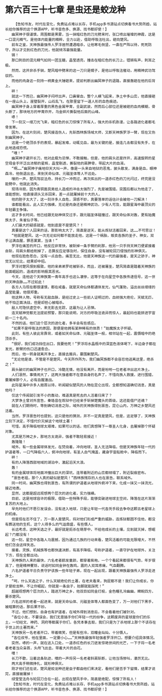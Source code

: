 # 第六百三十七章 是虫还是蛟龙种
        【告知书友，时代在变化，免费站点难以长存，手机app多书源站点切换看书大势所趋，站长给你推荐的这个换源APP，听书音色多、换源、找书都好使！】
       幽冥神子很谨慎，周围都是黑雾，当一抹暗红色的刀光劈来时，张口喷出璀璨的神霞，这是一口混元精气，是他体内能量的精粹，全力以赴，借助呼吸法吐出，砸向楚风。
       前车之鉴，天神族最强传人罗浮居然遭遇暗杀，让他寒毛倒竖，一直在严阵以待，死死防守，所以才见到红色的刀光，他就倾泻最强能量。
       锵！
       那口刺目的混元精气如同一团玉髓，晶莹透亮，撞击在暗红色的长刀上，铿锵有声，刺耳之极。
       然而，这并非杀手锏，楚风暗中劈来的这一刀只是幌子，是他以呼吸法催动，用精神武功驾驭的。
       而他的肉身这一刻持一柄黄金大锤砸来，提前判断出幽冥神子的退路，直接轰砸在他的后背上。
       砰！
       就这一下而已，幽冥神子闷哼出声，口鼻窜血，整个人横飞起来，净土中多山峦，他直接砸在一座山头上，崖壁裂开，山石乱飞，在那里留下一道人形的血色痕迹。
       幽冥神子身上穿着厚重的黑色金属甲胄，全副武装，然而后心部位还是被砸的血肉模糊，骨头断了，那块地方的甲胄炸开，乌金碎片撕裂他后面的山峰。
       哧！
       下一刻又一缕刀光飞来，暗红色的长刀惊悚了所有人，强大的杀机弥漫，让各路进化者都毛骨发寒。
       因为，在这片刻间，楚风接连伤人，先斩西林族场域大师，又断天神族罗浮一臂，现在又伤到幽冥神子。
       这是一个绝顶杀手的表现，暴起发难，动辄见血，最为关键的是，接连几击都没有失手，在此地造成恐慌。
       “噗！”
       幽冥神子避开长刀，他对此极为忌惮，不敢接触，但是，他的肩头还是炸开，高速旋转的星空母金手环泛出浓郁的星辉，晶莹剔透，撕裂他的肩胛骨，带起大片的血液。
       “啊……”幽冥神子痛地仰天大叫一声，像是一头来自地狱的恶鬼，披头散发，满身是血，眼神森冷，他倒退出去，来到天命仙体、元磁圣体等人不远处。
       嗖的一声，楚风驾驭法舟，持长刀一冲而过，再次挥出的一道赤红色的刀光闪过，终究是没能劈中，他就此消失。
       现场冷寂，因为青铜面具男给人造成的冲击太强烈了，先是被围猎，突围后都以为他走了，谁能想到，他直接调头又杀回来，差一点就屠掉前十大的人。
       他的胆子太大了，这一刻许多人自危，深感不妙，真要落单的话估计会被他一刀解决！
       谁都能看出，此人实力强横，无论是肉身还是精神武功，少有人可及，能跟星海中最顶尖的年轻霸主争锋。
       这才多长时间，他已经跟无劫神体交过手，跟元磁圣体碰撞过，跟天命仙体对轰，更有始魔族太子、朱雀仙子等。
       人们最大的疑惑就是，他到底是不是楚风？！
       真要是这个人回来的话，那影响太大了，简直是逆天，能从炼狱活着回来，这……不可思议！
       “他就是楚风，这一次无论如何都不能放走他，这是一个祸胎，贩卖各族的圣子、神女，双手沾满血腥，罪恶累累，当诛！”
       罗浮在痛苦的开口，他反应非常快，被斩掉一条手臂的刹那，他另一只手持天神刀便紧接着自斩，将肩头都给削掉了，总算反应足够及时，保住自身，没有被轮回刀侵蚀的形神俱灭。
       他现在脸色苍白，没有一点血色，痛苦无比，他是天神族这一代的最强者，是天之骄子，神觉无以伦比，结果却中招。
       罗浮对楚风恨到极致，他的亲弟弟罗屹被斩杀，而且，还被屠圣，楚风简直是踏着天神族的脸面崛起的，造成的影响极其恶劣。
       今天，连他这个天神族第一青年高手也这么凄惨，这等于在向星空中各族传递信号，这一世的天神血脉……不过如此！
       各方人马现在都很谨慎，都在戒备，就是天命仙体都通体发光，仙气蓬勃，溢出丝丝缕缕的晶莹能量，他很郑重。
       他这种人物，号称有无敌血脉，是经过史上一些前人证明过的，血统强大绝伦，天赋无匹，他不怕正面决战，但是却担心被暗杀。
       敌人可隐伏虚空中，来无影去无踪，这最为让人忌惮。
       连天赋神觉都无法提前预警，那只能说明，对方的呼吸法诡异而惊人，最起码也能排进宇宙前一二十名内。
       不然的话，他们这个层次的进化者，多半会有些感应。
       “如果不是呼吸法的原因，那便是他拥有某种稀有的体质！”始魔族太子怀疑。
       此刻，有些人彼此背靠背，或者如天命仙体、元磁圣体一般，相邻站在一起，震慑暗中的绝顶杀手。
       “很好，我们成功挡住出口，我要他死！”罗浮将水晶瓶中的深蓝色液体喝下，半边身子都在发光，断臂的伤口迅速愈合。
       而后，他一转身就离开净土，直接去搬兵，要围剿楚风。
       “无论他是谁，不管是不是楚风，今天所作所为，我们幽冥族都不会容忍他逃离这里，绝杀之！”
       肩头破烂的幽冥神子也开口，冷酷无情，他没有离开，而是吩咐一位老者冲出这片净土。
       人们凛然，事情闹大了，这两大强者都不在意自身的名声了，不惜向族人救援，进行围猎，要屠掉那个人，必有血腥激战。
       此际星海中许多人翘首以待，听闻疑似楚风的人物在昆仑出现，全都想知道确切消息，真是他吗？
       仅这个传闻就引发不小的轰动，难道真是死去的人活着归来了？
       大梦净土曾对外宣告，秦珞音在炼狱中已经亲手斩掉楚魔头的首级，这还能借尸还魂？
       就在人们期待时，等到确切消息之际，域外的天神族得到禀告，昆仑山内，万神之乡楚风还活着。
       当然，罗浮禀告时也提到，这只是他的猜测，并不一定真是楚风，但是，这足够了，天神族立刻下决定，不惜代价灭掉这个地球土著！
       可惜，高手降临地球太艰难，如果可以的话，他们真想降下一尊圣人化身，去屠掉那个怀疑对象。
       尤其是万神之乡，那地方太诡异，强者不敢轻易接近！
       轰隆隆！
       域外，有一些金属球体发光，在焚烧着，冲向地球，圣人无法降临，但是天神族年轻一代的护道者等，一口气降临六人，俯冲向地球，有圣人血气掩盖，藏身宇宙船舱中，降临而下。
       砰！
       有的人降落西部地域的湖泊中，激起滔天大浪。
       轰！
       有的金属球体将地面冲撞出巨大的深坑，连带着附近的山峦都倾塌了，附近裂痕密布。
       “禀告老祖，那个人真的疑似是楚风！”西林族残存的人也在禀告，联系域外。
       同一时间，幽冥族也得到禀告，有所谓的护道者从地球外俯冲下来，化成一抹又一抹流光，接近地表。
       显然，这都是超远观想两个层次的进化者，实力强横。
       目前，这是地球容许的极限，借助一些特殊手段，能够突破进地球主空间，降落在这片渐渐复苏的大地上。
       早先时他们不愿引发误会，没有进入地球，只是让年轻一代各凭手段去争夺这颗古老星球上的机缘。
       但是现在忍不住了，万一那人是楚风，将对他们形成严重的威胁，连炼狱都困不住他，都没有葬送他的生机，这个人得多么的气运鼎盛，有些慑人。
       长远考虑，这种天选之子，最好就是扼杀在萌芽中，不给他成长的土壤，见到就灭掉，想崛起？门都没有！
       这一刻，星空中各路人马震撼，因为通过几族的行动来看，楚风活着的可能无限增大，不然他们怎会这样失态。
       接着，灵族、机械族等也都快速决断，有高手降临，号称护道者，一直守护在地球外，关注下方，现在全都出动。
       天神族的人来的最快，六名老者鹤发童颜，都穿着紫袍，一个个看起来都很有气势，年岁很高了，但是精神矍铄，说话时如同金钟在轰鸣，震的人双耳疼痛，气血翻腾。
       六名护道者平日负责守护该族一些年轻子弟，现在一起出现，跟着天神族最强传人罗浮走进净土。
       “呵，什么天选之子，什么天赋绝伦的土著，在老夫看来，狗屁都不是！我们让你成长，你才是蛟龙种，不让你崛起，你就是一条虫子，抬脚就能踩死！”
       超越观想两个层次的人，踏进万神之乡，他双目如同金灯般，金色瞳孔冷幽幽，睥睨四方，要杀楚风。
       六名这样的老者一起进来，就是天命仙体、元磁圣体等人都面色变了，万一对他们下黑手，被暗算的话，那后果不妙。
       不过，他们想到，自身也有护道者，在域外得到消息后，不会看着他们被针对。
       “各位小友，不要误会，我们无意插手你们年轻一代的纷争，这颗废弃的星球是你们的乐土，一切经文、神药、洞府等都属于你们，各凭本事去取，我们只是为了杀地球上那个不该存在于世上的土著而来。”
       天神族另一名老者开口，带着微笑，但是有些冷，双瞳金灿灿，十分慑人。
       “各位叔爷，他在里面，一定要小心……”天神族最强年轻强者罗浮开口，想要介绍具体情况。
       突然，哧的一声，就在这入口处，一道赤红色的长刀迸发惊艳世间的光芒，一下子将一名老者老者当众枭首，头颅飞出去，带着大片的血花。
       噗！
       长刀不歇，沿着这条轨迹，噗的一声将另一名老者斜肩斩断，让他当场惨叫，凄厉无比。
       两大高手稍微挣扎，就形神俱灭。
       刚才他们还在说，楚风是蛟龙种还是虫子都由他们来决定，看他们是否手下留情，结果才说完，直接被屠掉！
       绿莹莹法舟与轮回刀合在一起，出现在楚风手中，简直是绝配，惊悚了所有人！
       【告知书友，时代在变化，免费站点难以长存，手机app多书源站点切换看书大势所趋，站长给你推荐的这个换源APP，听书音色多、换源、找书都好使！】